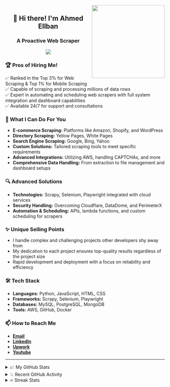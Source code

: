 <img align='right' src="https://media.giphy.com/media/M9gbBd9nbDrOTu1Mqx/giphy.gif" width="230">

<h2 align="center">👋 Hi there! I'm Ahmed Ellban</h2>
<h3 align="center">A Proactive Web Scraper</h3>

<p align="center">
  <a href="https://github.com/DenverCoder1/readme-typing-svg"><img src="https://readme-typing-svg.herokuapp.com/?lines=Expert+in+web+scraping;Always+learning+new+things&font=Fira%20Code&center=true&width=440&height=45&color=f75c7e&vCenter=true&size=22"></a>
</p>


### 🏆 Pros of Hiring Me!
✅ Ranked in the Top 3% for Web Scraping & Top 1% for Mobile Scraping  
✅ Capable of scraping and processing millions of data rows  
✅ Expert in automating and scheduling web scrapers with full system integration and dashboard capabilities  
✅ Available 24/7 for support and consultations  

### 🚀 What I Can Do For You
- **E-commerce Scraping:** Platforms like Amazon, Shopify, and WordPress  
- **Directory Scraping:** Yellow Pages, White Pages  
- **Search Engine Scraping:** Google, Bing, Yahoo  
- **Custom Solutions:** Tailored scraping tools to meet specific requirements  
- **Advanced Integrations:** Utilizing AWS, handling CAPTCHAs, and more  
- **Comprehensive Data Handling:** From extraction to file management and dashboard setups  

### 🔍 Advanced Solutions
- **Technologies:** Scrapy, Selenium, Playwright integrated with cloud services  
- **Security Handling:** Overcoming Cloudflare, DataDome, and PerimeterX  
- **Automation & Scheduling:** APIs, lambda functions, and custom scheduling for scrapers  

### ✨ Unique Selling Points
- I handle complex and challenging projects other developers shy away from  
- My dedication to each project ensures top-quality results regardless of the project size  
- Rapid development and deployment with a focus on reliability and efficiency  

### 🛠️ Tech Stack
- **Languages:** Python, JavaScript, HTML, CSS  
- **Frameworks:** Scrapy, Selenium, Playwright  
- **Databases:** MySQL, PostgreSQL, MongoDB  
- **Tools:** AWS, GitHub, Docker  

### 📫 How to Reach Me
- **[Email](mailto:ahmedsamyallban2000@gmail.com)**
- **[LinkedIn](https://www.linkedin.com/in/ahmed-samy-ellaban/)**
- **[Upwork](https://upwork.com/freelancers/ahmedellban)**
- **[Youtube](https://www.youtube.com/channel/UCOzvZQlIJgSGUcCzHKatIhQ)**

---

<details><summary>📈 My GitHub Stats</summary>
<p align="center">
<a href="https://github.com/anuraghazra/github-readme-stats">
  <img alt="Naeem's Github Stats" src="https://githup-stats-ahmed-ellaban.vercel.app/api?username=ahmed-ellaban&show_icons=true&hide_border=true" />
</a>
</p>
</details>

<details><summary>💥 Recent GitHub Activity</summary>
<!--RECENT_ACTIVITY:start-->
<!--RECENT_ACTIVITY:last_update-->
</details>

<details><summary>🔥 Streak Stats</summary>
<p align="center">
<a href="https://github.com/DenverCoder1/github-readme-streak-stats">
  <img title="🔥 Get streak stats for your profile at git.io/streak-stats" alt="My streak" src="https://github-readme-streak-stats.herokuapp.com/?user=ahmed-ellaban&theme=tokyonight_duo"/>
</a>
</p>
</details>


